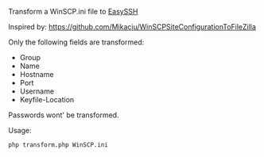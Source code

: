 Transform a WinSCP.ini file to [EasySSH](https://github.com/muriloventuroso/easyssh)

Inspired by: 
https://github.com/Mikaciu/WinSCPSiteConfigurationToFileZilla

Only the following fields are transformed:
- Group
- Name
- Hostname
- Port
- Username
- Keyfile-Location

Passwords wont' be transformed.

Usage:

`php transform.php WinSCP.ini`